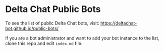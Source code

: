 # Delta Chat Public Bots

To see the list of public Delta Chat bots, visit:
https://deltachat-bot.github.io/public-bots/

If you are a bot administrator and want to add your bot instance to the list,
clone this repo and edit `index.md` file.
